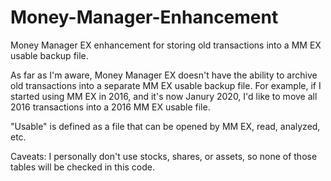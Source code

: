 # Money-Manager-Enhancement
Money Manager EX enhancement for storing old transactions into a MM EX usable backup file.

As far as I'm aware, Money Manager EX doesn't have the ability to archive old transactions into a separate MM EX usable backup file.  For example, if I started using MM EX in 2016, and it's now Janury 2020, I'd like to move all 2016 transactions into a 2016 MM EX usable file.

"Usable" is defined as a file that can be opened by MM EX, read, analyzed, etc.

Caveats:  I personally don't use stocks, shares, or assets, so none of those tables will be checked in this code.
